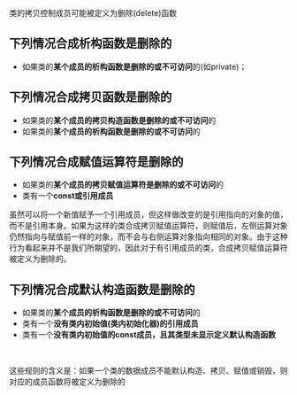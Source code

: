 
类的拷贝控制成员可能被定义为删除(delete)函数

## 下列情况合成析构函数是删除的

* 如果类的**某个成员的析构函数是删除的或不可访问**的(如private)；

## 下列情况合成拷贝函数是删除的

* 如果类的**某个成员的拷贝构造函数是删除的或不可访问**的
* 如果类的**某个成员的析构函数是删除的或不可访问**的

## 下列情况合成赋值运算符是删除的

* 如果类的**某个成员的拷贝赋值运算符是删除的或不可访问**的
* 类有一个**const或引用成员**

虽然可以将一个新值赋予一个引用成员，但这样做改变的是引用指向的对象的值，而不是引用本身。如果为这样的类合成拷贝赋值运算符，则赋值后，左侧运算对象仍然指向与赋值前一样的对象，而不会与右侧运算对象指向相同的对象。由于这种行为看起来并不是我们所期望的，因此对于有引用成员的类，合成拷贝赋值运算符被定义为删除的。

## 下列情况合成默认构造函数是删除的

* 如果类的**某个成员的析构函数是删除的或不可访问**的
* 类有一个**没有类内初始值(类内初始化器)的引用成员**
* 类有一个**没有类内初始值的const成员，且其类型未显示定义默认构造函数**

<br>

这些规则的含义是：如果一个类的数据成员不能默认构造、拷贝、赋值或销毁，则对应的成员函数将被定义为删除的